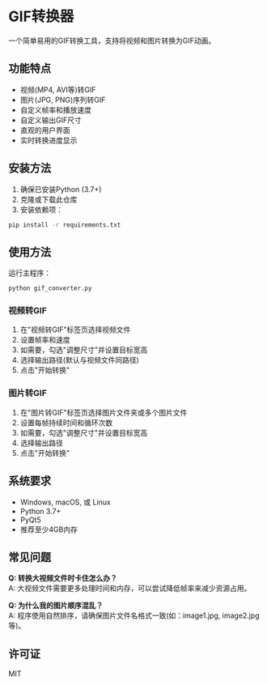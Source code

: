 # GIF转换器

一个简单易用的GIF转换工具，支持将视频和图片转换为GIF动画。

## 功能特点

- 视频(MP4, AVI等)转GIF
- 图片(JPG, PNG)序列转GIF
- 自定义帧率和播放速度
- 自定义输出GIF尺寸
- 直观的用户界面
- 实时转换进度显示

## 安装方法

1. 确保已安装Python (3.7+)
2. 克隆或下载此仓库
3. 安装依赖项：

```bash
pip install -r requirements.txt
```

## 使用方法

运行主程序：

```bash
python gif_converter.py
```

### 视频转GIF

1. 在"视频转GIF"标签页选择视频文件
2. 设置帧率和速度
3. 如需要，勾选"调整尺寸"并设置目标宽高
4. 选择输出路径(默认与视频文件同路径)
5. 点击"开始转换"

### 图片转GIF

1. 在"图片转GIF"标签页选择图片文件夹或多个图片文件
2. 设置每帧持续时间和循环次数
3. 如需要，勾选"调整尺寸"并设置目标宽高
4. 选择输出路径
5. 点击"开始转换"

## 系统要求

- Windows, macOS, 或 Linux
- Python 3.7+
- PyQt5
- 推荐至少4GB内存

## 常见问题

**Q: 转换大视频文件时卡住怎么办？**  
A: 大视频文件需要更多处理时间和内存，可以尝试降低帧率来减少资源占用。

**Q: 为什么我的图片顺序混乱？**  
A: 程序使用自然排序，请确保图片文件名格式一致(如：image1.jpg, image2.jpg等)。

## 许可证

MIT 